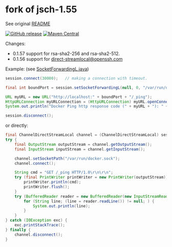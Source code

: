 # fork of jsch-1.55

See original [README](README)

[![GitHub release](https://img.shields.io/github/v/tag/mwiede/jsch.svg)](https://github.com/mwiede/jsch/releases/latest)
[![Maven Central](https://maven-badges.herokuapp.com/maven-central/com.github.mwiede/jsch/badge.svg)](https://maven-badges.herokuapp.com/maven-central/com.github.mwiede/jsch)

Changes:
* 0.1.57 support for rsa-sha2-256 and rsa-sha2-512.
* 0.1.56 support for direct-streamlocal@openssh.com

Example: (see [SocketForwardingL.java](examples/SocketForwardingL.java))
```java
session.connect(30000);   // making a connection with timeout.

final int boundPort = session.setSocketForwardingL(null, 0, "/var/run/docker.sock", null, 1000);

URL myURL = new URL("http://localhost:" + boundPort + "/_ping");
HttpURLConnection myURLConnection = (HttpURLConnection) myURL.openConnection();
System.out.println("Docker Ping http response code (" + myURL + "): " + myURLConnection.getResponseCode());

session.disconnect();
```

or directly:

```java
final ChannelDirectStreamLocal channel = (ChannelDirectStreamLocal) session.openChannel("direct-streamlocal@openssh.com");
try {
    final OutputStream outputStream = channel.getOutputStream();
    final InputStream inputStream = channel.getInputStream();

    channel.setSocketPath("/var/run/docker.sock");
    channel.connect();

    String cmd = "GET /_ping HTTP/1.0\r\n\r\n";
    try (final PrintWriter printWriter = new PrintWriter(outputStream)) {
        printWriter.println(cmd);
        printWriter.flush();
    }
    try (BufferedReader reader = new BufferedReader(new InputStreamReader(inputStream))) {
        for (String line; (line = reader.readLine()) != null; ) {
            System.out.println(line);
        }
    }
} catch (IOException exc) {
    exc.printStackTrace();
} finally {
    channel.disconnect();
}
```        
